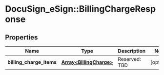 # DocuSign_eSign::BillingChargeResponse

## Properties
Name | Type | Description | Notes
------------ | ------------- | ------------- | -------------
**billing_charge_items** | [**Array&lt;BillingCharge&gt;**](BillingCharge.md) | Reserved: TBD | [optional] 


